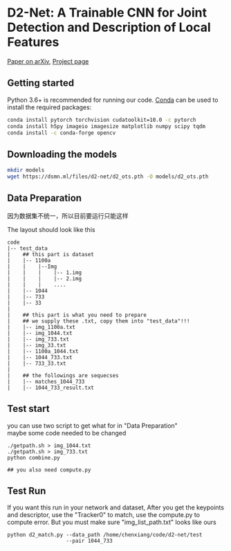 # D2-Net: A Trainable CNN for Joint Detection and Description of Local Features
[Paper on arXiv](https://arxiv.org/abs/1905.03561), [Project page](https://dsmn.ml/publications/d2-net.html)
    
## Getting started

Python 3.6+ is recommended for running our code. [Conda](https://docs.conda.io/en/latest/) can be used to install the required packages:

```bash
conda install pytorch torchvision cudatoolkit=10.0 -c pytorch
conda install h5py imageio imagesize matplotlib numpy scipy tqdm
conda install -c conda-forge opencv
```

## Downloading the models

```bash
mkdir models
wget https://dsmn.ml/files/d2-net/d2_ots.pth -O models/d2_ots.pth
```

## Data Preparation
因为数据集不统一，所以目前要运行只能这样

The layout should look like this 

```
code
|-- test_data
|    ## this part is dataset
|    |-- 1100a
|    |    |--Img
|    |    |    |-- 1.img
|    |    |    |-- 2.img
|    |    |    ....
|    |-- 1044
|    |-- 733
|    |-- 33
|
|    ## this part is what you need to prepare
|    ## we supply these .txt, copy them into "test_data"!!!
|    |-- img_1100a.txt
|    |-- img_1044.txt
|    |-- img_733.txt
|    |-- img_33.txt
|    |-- 1100a_1044.txt
|    |-- 1044_733.txt
|    |-- 733_33.txt
|
|    ## the followings are sequecses
|    |-- matches_1044_733
|    |-- 1044_733_result.txt
```

## Test start
you can use two script to get what for in "Data Preparation"  
maybe some code needed to be changed 
```
./getpath.sh > img_1044.txt
./getpath.sh > img_733.txt
python combine.py

## you also need compute.py
```

## Test Run
If you want this run in your network and dataset, After you get the keypoints and descriptor, use the "Tracker0" to match, use the compute.py to compute error. But you must make sure "img_list_path.txt" looks like ours
```
python d2_match.py --data_path /home/chenxiang/code/d2-net/test
                   --pair 1044_733
```